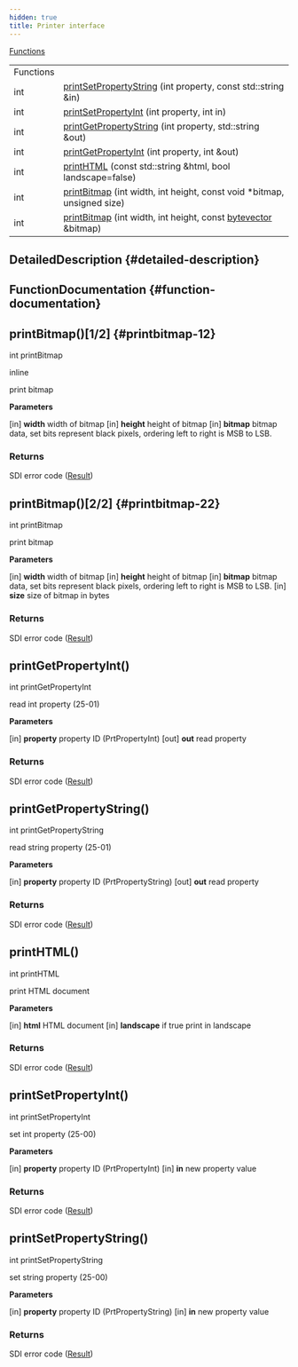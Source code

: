 ```yaml
---
hidden: true
title: Printer interface
---
```


[Functions](#func-members)

|  |  |
|----|----|
| Functions |  |
| int  | [printSetPropertyString](#ga07602dcd5d2f313db6a92c97cf8081a5) (int property, const std::string &in) |
| int  | [printSetPropertyInt](#ga725f0fdf4822cac026c00aac86d49ce1) (int property, int in) |
| int  | [printGetPropertyString](#gab608770d63d6067562dcaa6c823c0015) (int property, std::string &out) |
| int  | [printGetPropertyInt](#ga92d545bf0f6984fe616d3b14f2ad5c82) (int property, int &out) |
| int  | [printHTML](#gaa8aec9712a3bd4364fe03f3dff2afa67) (const std::string &html, bool landscape=false) |
| int  | [printBitmap](#gaacfff92e849c75e30ca3598694998a9b) (int width, int height, const void \*bitmap, unsigned size) |
| int  | [printBitmap](#ga434d14185df2e148a6e5a1bc3b809471) (int width, int height, const <a href="classvfisdi_1_1_s_d_i_client.md#a64b5be62be31dcda165d2c6c3c262fb5">bytevector</a> &bitmap) |

## DetailedDescription {#detailed-description}

## FunctionDocumentation {#function-documentation}

## printBitmap()\[1/2\] <a href="#ga434d14185df2e148a6e5a1bc3b809471" id="ga434d14185df2e148a6e5a1bc3b809471"></a> {#printbitmap-12}

<p>int printBitmap</p>

inline

print bitmap

**Parameters**

\[in\] **width** width of bitmap \[in\] **height** height of bitmap \[in\] **bitmap** bitmap data, set bits represent black pixels, ordering left to right is MSB to LSB.

### Returns

SDI error code (<a href="namespacevfisdi.md#a28287671eaf7406afd604bd055ba4066">Result</a>)

## printBitmap()\[2/2\] <a href="#gaacfff92e849c75e30ca3598694998a9b" id="gaacfff92e849c75e30ca3598694998a9b"></a> {#printbitmap-22}

<p>int printBitmap</p>

print bitmap

**Parameters**

\[in\] **width** width of bitmap \[in\] **height** height of bitmap \[in\] **bitmap** bitmap data, set bits represent black pixels, ordering left to right is MSB to LSB. \[in\] **size** size of bitmap in bytes

### Returns

SDI error code (<a href="namespacevfisdi.md#a28287671eaf7406afd604bd055ba4066">Result</a>)

## printGetPropertyInt() <a href="#ga92d545bf0f6984fe616d3b14f2ad5c82" id="ga92d545bf0f6984fe616d3b14f2ad5c82"></a>

<p>int printGetPropertyInt</p>

read int property (25-01)

**Parameters**

\[in\] **property** property ID (PrtPropertyInt) \[out\] **out** read property

### Returns

SDI error code (<a href="namespacevfisdi.md#a28287671eaf7406afd604bd055ba4066">Result</a>)

## printGetPropertyString() <a href="#gab608770d63d6067562dcaa6c823c0015" id="gab608770d63d6067562dcaa6c823c0015"></a>

<p>int printGetPropertyString</p>

read string property (25-01)

**Parameters**

\[in\] **property** property ID (PrtPropertyString) \[out\] **out** read property

### Returns

SDI error code (<a href="namespacevfisdi.md#a28287671eaf7406afd604bd055ba4066">Result</a>)

## printHTML() <a href="#gaa8aec9712a3bd4364fe03f3dff2afa67" id="gaa8aec9712a3bd4364fe03f3dff2afa67"></a>

<p>int printHTML</p>

print HTML document

**Parameters**

\[in\] **html** HTML document \[in\] **landscape** if true print in landscape

### Returns

SDI error code (<a href="namespacevfisdi.md#a28287671eaf7406afd604bd055ba4066">Result</a>)

## printSetPropertyInt() <a href="#ga725f0fdf4822cac026c00aac86d49ce1" id="ga725f0fdf4822cac026c00aac86d49ce1"></a>

<p>int printSetPropertyInt</p>

set int property (25-00)

**Parameters**

\[in\] **property** property ID (PrtPropertyInt) \[in\] **in** new property value

### Returns

SDI error code (<a href="namespacevfisdi.md#a28287671eaf7406afd604bd055ba4066">Result</a>)

## printSetPropertyString() <a href="#ga07602dcd5d2f313db6a92c97cf8081a5" id="ga07602dcd5d2f313db6a92c97cf8081a5"></a>

<p>int printSetPropertyString</p>

set string property (25-00)

**Parameters**

\[in\] **property** property ID (PrtPropertyString) \[in\] **in** new property value

### Returns

SDI error code (<a href="namespacevfisdi.md#a28287671eaf7406afd604bd055ba4066">Result</a>)
